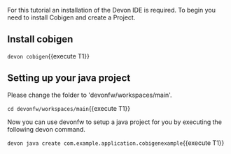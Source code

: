 For this tutorial an installation of the Devon IDE is required.
To begin you need to install Cobigen and create a Project.


## Install cobigen

`devon cobigen`{{execute T1}}



## Setting up your java project

Please change the folder to &#39;devonfw/workspaces/main&#39;.

`cd devonfw/workspaces/main`{{execute T1}}

Now you can use devonfw to setup a java project for you by executing the following devon command.

`devon java create com.example.application.cobigenexample`{{execute T1}}

